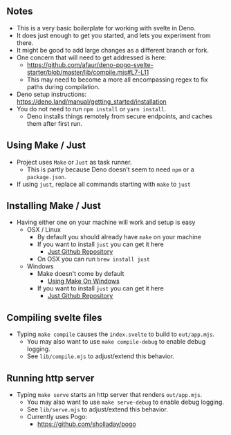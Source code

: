 ## Notes
 - This is a very basic boilerplate for working with svelte in Deno.
 - It does just enough to get you started, and lets you experiment from there.
 - It might be good to add large changes as a different branch or fork.
 - One concern that will need to get addressed is here:
   - https://github.com/afaur/deno-pogo-svelte-starter/blob/master/lib/compile.mjs#L7-L11
   - This may need to become a more all encompassing regex to fix paths during compilation.
 - Deno setup instructions: https://deno.land/manual/getting_started/installation
 - You do not need to run `npm install` or `yarn install`.
   - Deno installs things remotely from secure endpoints, and caches them after first run.

## Using Make / Just
  - Project uses `Make` or `Just` as task runner.
    - This is partly because Deno doesn't seem to need `npm` or a `package.json`.
  - If using `just`, replace all commands starting with `make` to `just`

## Installing Make / Just
  - Having either one on your machine will work and setup is easy
    - OSX / Linux
      - By default you should already have `make` on your machine
      - If you want to install `just` you can get it here
        - [Just Github Repository](https://github.com/casey/just)
      - On OSX you can run `brew install just`
    - Windows
      - Make doesn't come by default 
        - [Using Make On Windows](https://stackoverflow.com/questions/12881854/how-to-use-gnu-make-on-windows)
      - If you want to install `just` you can get it here
        - [Just Github Repository](https://github.com/casey/just)

## Compiling svelte files
  - Typing `make compile` causes the `index.svelte` to build to `out/app.mjs`.
    - You may also want to use `make compile-debug` to enable debug logging.
    - See `lib/compile.mjs` to adjust/extend this behavior.

## Running http server
  - Typing `make serve` starts an http server that renders `out/app.mjs`.
    - You may also want to use `make serve-debug` to enable debug logging.
    - See `lib/serve.mjs` to adjust/extend this behavior. 
    - Currently uses Pogo:
      - https://github.com/sholladay/pogo
